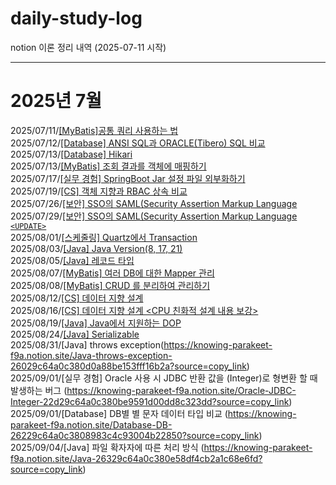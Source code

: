 # daily-study-log
notion 이론 정리 내역 (2025-07-11 시작)
  
---
# 2025년 7월
2025/07/11/[[MyBatis]공통 쿼리 사용하는 법](https://knowing-parakeet-f9a.notion.site/MyBatis-22d29c64a0c380e9894cc959097aef65?source=copy_link)  
2025/07/12/[[Database] ANSI SQL과 ORACLE(Tibero) SQL 비교](https://knowing-parakeet-f9a.notion.site/Database-ANSI-SQL-ORACLE-Tibero-SQL-22d29c64a0c380d1b0d4cbbb02df487e?source=copy_link)  
2025/07/13/[[Database] Hikari](https://knowing-parakeet-f9a.notion.site/JDBC-Hikari-22f29c64a0c380228e0ae9d64b1fbb3c?source=copy_link)  
2025/07/13/[[MyBatis] 조회 결과를 객체에 매핑하기](https://knowing-parakeet-f9a.notion.site/MyBatis-22f29c64a0c3805fb956fdd0bb3c9795?source=copy_link)  
2025/07/17/[[실무 경험]  SpringBoot Jar 설정 파일 외부화하기](https://knowing-parakeet-f9a.notion.site/Spring-Boot-Jar-Spring-Boot-X-23329c64a0c380848c01da57936e28c7?source=copy_link)  
2025/07/19/[[CS] 객체 지향과 RBAC 상속 비교](https://knowing-parakeet-f9a.notion.site/CS-RBAC-23629c64a0c38058a89be0ca5fc092c4?source=copy_link)  
2025/07/26/[[보안] SSO의 SAML(Security Assertion Markup Language](https://knowing-parakeet-f9a.notion.site/SSO-SAML-Security-Assertion-Markup-Language-23c29c64a0c380e5bd79db1a757379da?source=copy_link)  
2025/07/29/[[보안] SSO의 SAML(Security Assertion Markup Language `<UPDATE>`](https://knowing-parakeet-f9a.notion.site/SSO-SAML-Security-Assertion-Markup-Language-23c29c64a0c380e5bd79db1a757379da?source=copy_link)  
2025/08/01/[[스케줄링] Quartz에서 Transaction](https://knowing-parakeet-f9a.notion.site/Quartz-Transaction-24229c64a0c3807db117ca04787df5a9?source=copy_link)  
2025/08/03/[[Java] Java Version(8, 17, 21)](https://knowing-parakeet-f9a.notion.site/Java-Java-Version-8-17-21-23129c64a0c3802b903efb52a6638e3e?source=copy_link)  
2025/08/05/[[Java] 레코드 타입](https://knowing-parakeet-f9a.notion.site/Java-24429c64a0c3800288c6c4d6f5fc4b8c?source=copy_link)  
2025/08/07/[[MyBatis] 여러 DB에 대한 Mapper 관리](https://knowing-parakeet-f9a.notion.site/MyBatis-DB-Mappe-24829c64a0c3805c833acf28abe43ba7?source=copy_link)  
2025/08/08/[[MyBatis] CRUD 를 분리하여 관리하기](https://knowing-parakeet-f9a.notion.site/MyBatis-CRUD-24829c64a0c3805d85b1fb94d7112467?source=copy_link)  
2025/08/12/[[CS] 데이터 지향 설계](https://knowing-parakeet-f9a.notion.site/CS-24629c64a0c38064934fdb2aca84f7e0?source=copy_link)  
2025/08/16/[[CS] 데이터 지향 설계 <CPU 친화적 설계 내용 보강> ](https://knowing-parakeet-f9a.notion.site/CS-24629c64a0c38064934fdb2aca84f7e0?source=copy_link)  
2025/08/19/[[Java] Java에서 지원하는 DOP](https://knowing-parakeet-f9a.notion.site/Java-Java-DOP-25129c64a0c38074aaf6eea312ce3a27?source=copy_link)  
2025/08/24/[[Java] Serializable](https://knowing-parakeet-f9a.notion.site/Java-Serializable-24629c64a0c38071a5a8f2c2e5cf1412?source=copy_link)  
2025/08/31/[Java] throws exception(https://knowing-parakeet-f9a.notion.site/Java-throws-exception-26029c64a0c380d0a88be153fff16b2a?source=copy_link)  
2025/09/01/[실무 경험] Oracle 사용 시 JDBC 반환 값을 (Integer)로 형변환 할 때 발생하는 버그 (https://knowing-parakeet-f9a.notion.site/Oracle-JDBC-Integer-22d29c64a0c380be9591d00dd8c323dd?source=copy_link)  
2025/09/01/[Database] DB별 별 문자 데이터 타입 비교 (https://knowing-parakeet-f9a.notion.site/Database-DB-26229c64a0c3808983c4c93004b22850?source=copy_link)  
2025/09/04/[Java] 파일 확자자에 따른 처리 방식 (https://knowing-parakeet-f9a.notion.site/Java-26329c64a0c380e58df4cb2a1c68e6fd?source=copy_link)  
